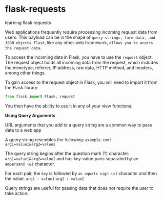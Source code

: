 # flask-requests
learning flask requests

Web applications frequently require processing incoming request data from users. This payload can be in the shape of `query strings, form data, and JSON objects`. 
`Flask`, like any other web framework, `allows you to access the request data`.

To access the incoming data in Flask, you have to use the `request` object. The request object holds all incoming data from the request, which includes 
the mimetype, referrer, IP address, raw data, HTTP method, and headers, among other things.

To gain access to the request object in Flask, you will need to import it from the Flask library:
```python
from flask import Flask, request
```
You then have the ability to use it in any of your view functions.

**Using Query Arguments**

URL arguments that you add to a query string are a common way to pass data to a web app

A query string resembles the following:
 `example.com?arg1=value1&arg2=value2`

The query string begins after the question mark (?) character:
`arg1=value1&arg2=value2`
and has key-value pairs separated by an `ampersand (&)` character.

For each pair, the `key` is followed by `an equals sign (=)` character and then the value.
`arg1 : value1`
`arg2 : value2`

Query strings are useful for passing data that does not require the user to take action.
